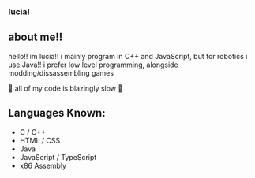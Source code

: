 ### lucia!

## about me!!
hello!! im lucia!! i mainly program in C++ and JavaScript, but for robotics i use Java!!
i prefer low level programming, alongside modding/dissassembling games

🚀 all of my code is blazingly slow 🚀

## Languages Known:
- C / C++
- HTML / CSS
- Java
- JavaScript / TypeScript
- x86 Assembly

